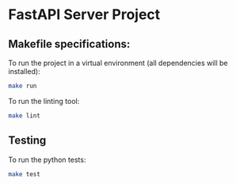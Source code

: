 # FastAPI Server Project

## Makefile specifications:

To run the project in a virtual environment (all dependencies will be installed):
```bash
make run
```

To run the linting tool:
```bash
make lint
```

## Testing

To run the python tests:
```bash
make test
```
